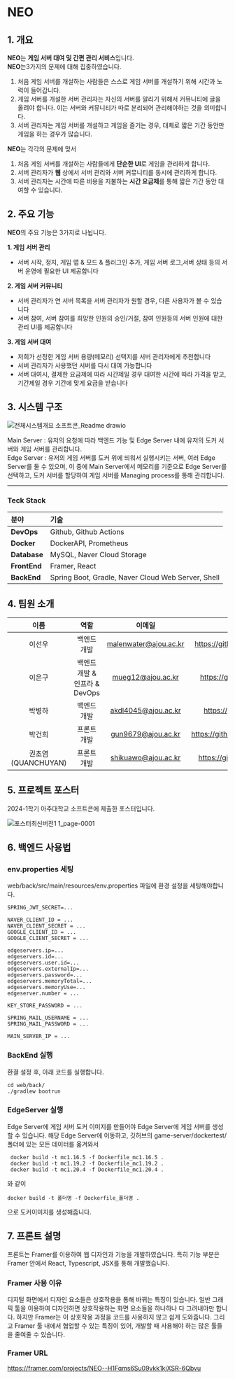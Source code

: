 # NEO
## 1. 개요
**NEO**는 **게임 서버 대여 및 간편 관리 서비스**입니다.   
**NEO**는3가지의 문제에 대해 집중하였습니다.
1. 처음 게임 서버를 개설하는 사람들은 스스로 게임 서버를 개설하기 위해 시간과 노력이 들어갑니다.
2. 게임 서버를 개설한 서버 관리자는 자신의 서버를 알리기 위해서 커뮤니티에 글을 올려야 합니다. 이는 서버와 커뮤니티가 따로 분리되어 관리해야하는 것을 의미합니다.
3. 서버 관리자는 게임 서버를 개설하고 게임을 즐기는 경우, 대체로 짧은 기간 동안만 게임을 하는 경우가 많습니다.

**NEO**는 각각의 문제에 맞서 
1. 처음 게임 서버를 개설하는 사람들에게 **단순한 UI**로 게임을 관리하게 합니다.
2. 서버 관리자가 **웹** 상에서 서버 관리와 서버 커뮤니티를 동시에 관리하게 합니다.
3. 서버 관리자는 시간에 따른 비용을 지불하는 **시간 요금제**를 통해 짧은 기간 동안 대여할 수 있습니다.

## 2. 주요 기능
**NEO**의 주요 기능은 3가지로 나뉩니다.

**1. 게임 서버 관리**
* 서버 시작, 정지, 게임 맵 & 모드 & 플러그인 추가, 게임 서버 로그,서버 상태 등의 서버 운영에 필요한 UI 제공합니다

**2. 게임 서버 커뮤니티**
* 서버 관리자가 연 서버 목록을 서버 관리자가 원할 경우, 다른 사용자가 볼 수 있습니다
* 서버 참여, 서버 참여를 희망한 인원의 승인/거절, 참여 인원등의 서버 인원에 대한 관리 UI를 제공합니다

**3. 게임 서버 대여**
* 저희가 선정한 게임 서버 용량(메모리) 선택지를 서버 관리자에게 추천합니다
* 서버 관리자가 사용했던 서버를 다시 대여 가능합니다
* 서버 대여시, 결제한 요금제에 따라 시간제일 경우 대여한 시간에 따라 가격을 받고, 기간제일 경우 기간에 맞게 요금을 받습니다

## 3. 시스템 구조

![전체시스템개요 소프트콘_Readme drawio](https://github.com/ajouNEO/NEO/assets/128200788/46e7d1d8-612e-4700-82de-f63dc49f0f50)

Main Server : 유저의 요청에 따라 백엔드 기능 및 Edge Server 내에 유저의 도커 서버와 게임 서버를 관리합니다.    
Edge Server : 유저의 게임 서버를 도커 위에 띄워서 실행시키는 서버, 여러 Edge Server를 둘 수 있으며, 이 중에 Main Server에서 메모리를 기준으로 Edge Server를 선택하고, 도커 서버를 할당하여 게임 서버를 Managing process를 통해 관리합니다.

***

### Teck Stack
|분야|기술|
|:---|:---|
|**DevOps**| Github, Github Actions|
|**Docker**| DockerAPI, Prometheus|
|**Database**|MySQL, Naver Cloud Storage|
|**FrontEnd**|Framer, React|
|**BackEnd**|Spring Boot, Gradle, Naver Cloud Web Server, Shell|

## 4. 팀원 소개

|이름|역할|이메일|깃허브|
|:---:|:---:|:---:|:---:|
|이선우|백엔드 개발|malenwater@ajou.ac.kr|https://github.com/malenwater|
|이은구|백엔드 개발 & 인프라 & DevOps|mueg12@ajou.ac.kr|https://github.com/mueg12|
|박병하|백엔드 개발|akdl4045@ajou.ac.kr|https://github.com/ArkBB|
|박건희|프론트 개발|gun9679@ajou.ac.kr|https://github.com/bobmari1004|
|권초염(QUANCHUYAN)|프론트 개발|shikuawo@ajou.ac.kr|https://github.com/shikuawo|

## 5. 프로젝트 포스터

2024-1학기 아주대학교 소프트콘에 제출한 포스터입니다.

![포스터최신버전1 1_page-0001](https://github.com/ajouNEO/NEO/assets/128200788/18021a57-b2b2-4406-8ea1-f3ddd0bf4024)

## 6. 백엔드 사용법 

### env.properties 세팅
 web/back/src/main/resources/env.properties 파일에 환경 설정을 세팅해야합니다.

    SPRING_JWT_SECRET=...

    NAVER_CLIENT_ID = ...
    NAVER_CLIENT_SECRET = ...
    GOOGLE_CLIENT_ID = ...
    GOOGLE_CLIENT_SECRET = ...

    edgeservers.ip=...
    edgeservers.id=...
    edgeservers.user.id=...
    edgeservers.externalIp=...
    edgeservers.password=...
    edgeservers.memoryTotal=...
    edgeservers.memoryUse=...
    edgeserver.number = ...
    
    KEY_STORE_PASSWORD = ...
    
    SPRING_MAIL_USERNAME = ...
    SPRING_MAIL_PASSWORD = ...
    
    MAIN_SERVER_IP = ...
    
### BackEnd 실행
 환결 설정 후, 아래 코드를 실행합니다.

    cd web/back/
    ./gradlew bootrun

### EdgeServer 실행
 Edge Server에 게임 서버 도커 이미지를 만들어야 Edge Server에 게임 서버를 생성할 수 있습니다.
 해당 Edge Server에 이동하고, 깃허브의 game-server/dockertest/ 폴더에 있는 모든 데이터를 옮겨와서
 
     docker build -t mc1.16.5 -f Dockerfile_mc1.16.5 .
     docker build -t mc1.19.2 -f Dockerfile_mc1.19.2 .
     docker build -t mc1.20.4 -f Dockerfile_mc1.20.4 .
     
와 같이

    docker build -t 폴더명 -f Dockerfile_폴더명 .
    
으로 도커이미지를 생성해줍니다.

## 7. 프론트 설명
프론트는 Framer를 이용하여 웹 디자인과 기능을 개발하였습니다.
특히 기능 부분은 Framer 안에서 React, Typescript, JSX를 통해 개발했습니다.

### Framer 사용 이유
디지털 화면에서 디자인 요소들은 상호작용을 통해 바뀌는 특징이 있습니다.
일반 그래픽 툴을 이용하여 디자인하면 상호작용하는 화면 요소들을 하나하나 다 그려내야만 합니다.
하지만 Framer는 이 상호작용 과정을 코드를 사용하지 않고 쉽게 도와줍니다.
그리고 Framer 툴 내에서 협업할 수 있는 특징이 있어, 개발할 때 사용해야 하는 많은 툴들을 줄여줄 수 있습니다.

### Framer URL
https://framer.com/projects/NEO--H1Fqms6Su09vkk1kjXSR-6Qbvu
